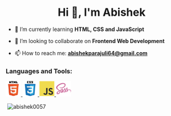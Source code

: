 <h1 align="center">Hi 👋, I'm Abishek</h1>    

- 🌱 I’m currently learning **HTML, CSS and JavaScript**

- 👯 I’m looking to collaborate on **Frontend Web Development**

- 📫 How to reach me: **abishekparajuli64@gmail.com**


<h3 align="left">Languages and Tools:</h3>
<p align="left"> 
<a href="https://www.w3.org/html/" target="_blank"> <img src="https://raw.githubusercontent.com/devicons/devicon/master/icons/html5/html5-original-wordmark.svg" alt="html5" width="40" height="40"/> </a> 
<a href="https://www.w3schools.com/css/" target="_blank"> <img src="https://raw.githubusercontent.com/devicons/devicon/master/icons/css3/css3-original-wordmark.svg" alt="css3" width="40" height="40"/> </a>
<a href="https://developer.mozilla.org/en-US/docs/Web/JavaScript" target="_blank"> <img src="https://raw.githubusercontent.com/devicons/devicon/master/icons/javascript/javascript-original.svg" alt="javascript" width="40" height="40"/> </a> 
<a href="https://sass-lang.com" target="_blank"> <img src="https://raw.githubusercontent.com/devicons/devicon/master/icons/sass/sass-original.svg" alt="sass" width="40" height="40"/> </a>
</p>  
<p>&nbsp;<img align="center" src="https://github-readme-stats.vercel.app/api?username=abishek0057&theme=tokyonight&show_icons=true&locale=en" alt="abishek0057" /></p>
